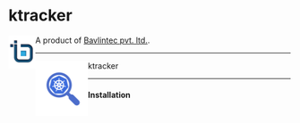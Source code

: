 # ktracker
<img src="https://github.com/bavlin/ktracker/blob/master/bavlin_logo.png" width="48" height="59" align="left"></img>
A product of <a href="http://bavlin.com">Bavlintec pvt. ltd.</a>. 

---

<img src="https://github.com/bavlin/ktracker/blob/master/ktracker_logo.png" width="94" height="98" align="left"></img> ktracker

---

#### Installation

